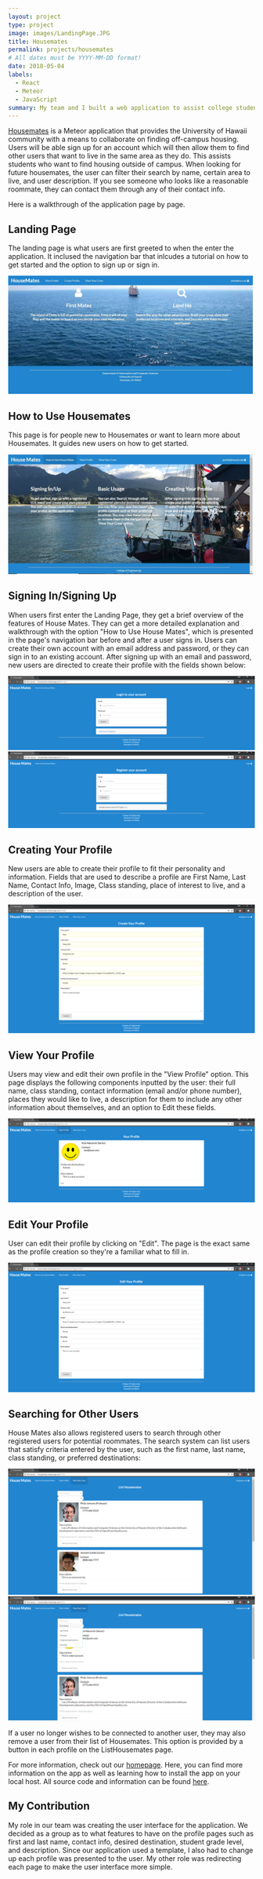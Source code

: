 ```yaml
---
layout: project
type: project
image: images/LandingPage.JPG
title: Housemates
permalink: projects/housemates
# All dates must be YYYY-MM-DD format!
date: 2018-05-04
labels:
  - React
  - Meteor
  - JavaScript
summary: My team and I built a web application to assist college students in finding housing outside of campus.
---
```


[Housemates](https://github.com/housemates/housemates) is a Meteor application that provides the University of Hawaii community with a means to collaborate on finding off-campus housing. Users will be able sign up for an account which will then allow them to find other users that want to live in the same area as they do. This assists students who want to find housing outside of campus. When looking for future housemates, the user can filter their search by name, certain area to live, and user description. If you see someone who looks like a reasonable roommate, they can contact them through any of their contact info. 

Here is a walkthrough of the application page by page.

## Landing Page

The landing page is what users are first greeted to when the enter the application. It inclused the navigation bar that inlcudes a tutorial on how to get started and the option to sign up or sign in.

<img width="500px" src="../images/LandingPage.JPG">

## How to Use Housemates

This page is for people new to Housemates or want to learn more about Housemates. It guides new users on how to get started.

<img width="500px" src="../images/Tutorial.JPG">

## Signing In/Signing Up

When users first enter the Landing Page, they get a brief overview of the features of House Mates. They can get a more detailed explanation and walkthrough with the option "How to Use House Mates", which is presented in the page's navigation bar before and after a user signs in. Users can create their own account with an email address and password, or they can sign in to an existing account. After signing up with an email and password, new users are directed to create their profile with the fields shown below:

<img src="../images/signin.png"><img src="../images/signup.png">

## Creating Your Profile

New users are able to create their profile to fit their personality and information. Fields that are used to describe a profile are First Name, Last Name, Contact Info, Image, Class standing, place of interest to live, and a description of the user. 

<img src="../images/createProfile_new.png">

## View Your Profile

Users may view and edit their own profile in the "View Profile" option. This page displays the following components inputted by the user: their full name, class standing, contact information (email and/or phone number), places they would like to live, a description for them to include any other information about themselves, and an option to Edit these fields.

<img src="../images/viewProfile_new.png">

## Edit Your Profile

User can edit their profile by clicking on "Edit". The page is the exact same as the profile creation so they're a familiar what to fill in.

<img src="../images/editProfile_new.png">

## Searching for Other Users

House Mates also allows registered users to search through other registered users for potential roommates. The search system can list users that satisfy criteria entered by the user, such as the first name, last name, class standing, or preferred destinations:

<img src="../images/ListHousemates_new.png"><img src="../images/Filter-profiles.png">

If a user no longer wishes to be connected to another user, they may also remove a user from their list of Housemates. This option is provided by a button in each profile on the ListHousemates page.

For more information, check out our [homepage](https://housemates.github.io/). Here, you can find more information on the app as well as learning how to install the app on your local host. All source code and information can be found [here](https://github.com/housemates/housemates).

## My Contribution
My role in our team was creating the user interface for the application. We decided as a group as to what features to have on the profile pages such as first and last name, contact info, desired destination, student grade level, and description. Since our application used a template, I also had to change up each profile was presented to the user. My other role was redirecting each page to make the user interface more simple. 
